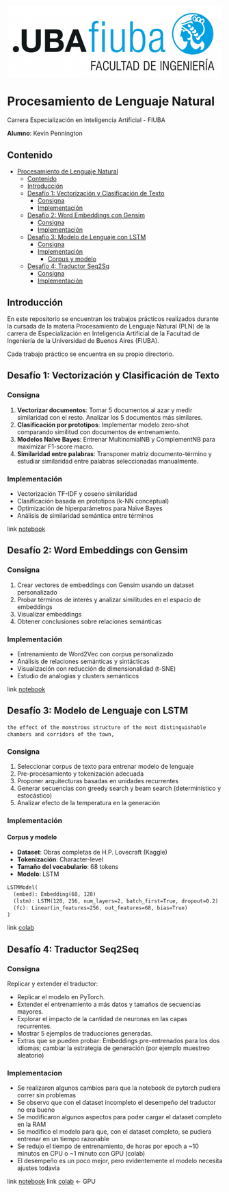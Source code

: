 <img src="https://github.com/hernancontigiani/ceia_memorias_especializacion/raw/master/Figures/logoFIUBA.jpg" width="500" align="center">

# Procesamiento de Lenguaje Natural
Carrera Especialización en Inteligencia Artificial - FIUBA

**Alumno**: Kevin Pennington


## Contenido
- [Procesamiento de Lenguaje Natural](#procesamiento-de-lenguaje-natural)
  - [Contenido](#contenido)
  - [Introducción](#introducción)
  - [Desafío 1: Vectorización y Clasificación de Texto](#desafío-1-vectorización-y-clasificación-de-texto)
    - [Consigna](#consigna)
    - [Implementación](#implementación)
  - [Desafío 2: Word Embeddings con Gensim](#desafío-2-word-embeddings-con-gensim)
    - [Consigna](#consigna-1)
    - [Implementación](#implementación-1)
  - [Desafío 3: Modelo de Lenguaje con LSTM](#desafío-3-modelo-de-lenguaje-con-lstm)
    - [Consigna](#consigna-2)
    - [Implementación](#implementación-2)
      - [Corpus y modelo](#corpus-y-modelo)
  - [Desafío 4: Traductor Seq2Sq](#desafío-4-traductor-seq2seq)
    - [Consigna](#consigna-3)
    - [Implementación](#implementación-3)
## Introducción

En este repositorio se encuentran los trabajos prácticos realizados durante la cursada de la materia Procesamiento de Lenguaje Natural (PLN) de la carrera de Especialización en Inteligencia Artificial de la Facultad de Ingeniería de la Universidad de Buenos Aires (FIUBA). 

Cada trabajo práctico se encuentra en su propio directorio.

## Desafío 1: Vectorización y Clasificación de Texto

### Consigna
1. **Vectorizar documentos**: Tomar 5 documentos al azar y medir similaridad con el resto. Analizar los 5 documentos más similares.
2. **Clasificación por prototipos**: Implementar modelo zero-shot comparando similitud con documentos de entrenamiento.
3. **Modelos Naïve Bayes**: Entrenar MultinomialNB y ComplementNB para maximizar F1-score macro.
4. **Similaridad entre palabras**: Transponer matriz documento-término y estudiar similaridad entre palabras seleccionadas manualmente.

### Implementación
- Vectorización TF-IDF y coseno similaridad
- Clasificación basada en prototipos (k-NN conceptual)
- Optimización de hiperparámetros para Naïve Bayes
- Análisis de similaridad semántica entre términos

link [notebook](tp_1/sol_1.ipynb)

## Desafío 2: Word Embeddings con Gensim

### Consigna
1. Crear vectores de embeddings con Gensim usando un dataset personalizado
2. Probar términos de interés y analizar similitudes en el espacio de embeddings
3. Visualizar embeddings
4. Obtener conclusiones sobre relaciones semánticas

### Implementación
- Entrenamiento de Word2Vec con corpus personalizado
- Análisis de relaciones semánticas y sintácticas
- Visualización con reducción de dimensionalidad (t-SNE)
- Estudio de analogías y clusters semánticos

link [notebook](tp_2/sol_2.ipynb)

## Desafío 3: Modelo de Lenguaje con LSTM
    the effect of the monstrous structure of the most distinguishable chambers and corridors of the town,
### Consigna
1. Seleccionar corpus de texto para entrenar modelo de lenguaje
2. Pre-procesamiento y tokenización adecuada
3. Proponer arquitecturas basadas en unidades recurrentes
4. Generar secuencias con greedy search y beam search (determinístico y estocástico)
5. Analizar efecto de la temperatura en la generación

### Implementación

#### Corpus y modelo
- **Dataset**: Obras completas de H.P. Lovecraft (Kaggle)
- **Tokenización**: Character-level
- **Tamaño del vocabulario**: 68 tokens
- **Modelo**: LSTM 
```
LSTMModel(
  (embed): Embedding(68, 128)
  (lstm): LSTM(128, 256, num_layers=2, batch_first=True, dropout=0.2)
  (fc): Linear(in_features=256, out_features=68, bias=True)
)
```
link [colab](https://colab.research.google.com/drive/1meDAQHS_HWxInT5mvWDeyB2OlSa25dBa#scrollTo=ltm5m-WCXsvp)

## Desafío 4: Traductor Seq2Seq
### Consigna
Replicar y extender el traductor:
- Replicar el modelo en PyTorch.
- Extender el entrenamiento a más datos y tamaños de
secuencias mayores.
- Explorar el impacto de la cantidad de neuronas en
las capas recurrentes.
- Mostrar 5 ejemplos de traducciones generadas.
- Extras que se pueden probar: Embeddings
pre-entrenados para los dos idiomas; cambiar la
estrategia de generación (por ejemplo muestreo
aleatorio)

### Implementacion
- Se realizaron algunos cambios para que la notebook de pytorch pudiera correr sin problemas
- Se observo que con el dataset incompleto el desempeño del traductor no era bueno
- Se modificaron algunos aspectos para poder cargar el dataset completo en la RAM
- Se modifico el modelo para que, con el dataset completo, se pudiera entrenar en un tiempo razonable
- Se redujo el tiempo de entrenamiento, de horas por epoch a ~10 minutos en CPU o ~1 minuto con GPU (colab)
- El desempeño es un poco mejor, pero evidentemente el modelo necesita ajustes todavia

link [notebook](tp_4/sol_4.ipynb)
link [colab](https://colab.research.google.com/drive/13wgh81LArRZvcfpUjQzXMkkhIvAmgDUV#scrollTo=MlUyp9M6ua2V) <- GPU


